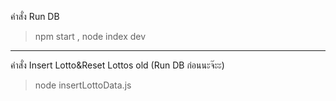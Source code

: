 คำสั่ง Run DB
  > npm start ,
  > node index dev
-------------------------------------------
คำสั่ง Insert Lotto&Reset Lottos old (Run DB ก่อนนะจ๊ะะ)
  > node insertLottoData.js
